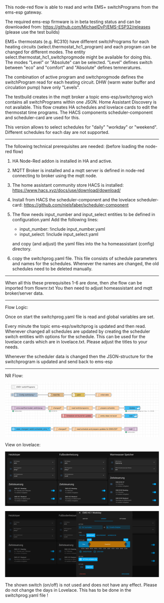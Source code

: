 This node-red flow is able to read and write EMS+ switchPrograms from the ems-esp gateway.

The required ems-esp firmware is in beta testing status and can be downloaded from:
https://github.com/MichaelDvP/EMS-ESP32/releases  (please use the test builds)

EMS+ thermostats (e.g. RC310) have different switchPrograms for each heating circuits (select.thermostat_hc1_program)
and each program can be changed for different modes.
The entity select.thermostat_hc1_switchprogmode might be available for doing this. 
The modes "Level" or "Absolute" can be selected. 
"Level" defines switch between "eco" and "comfort" and "Absolute" defines temneratures. 

The combination of active program and switchprogmode defines the switchProgram read for each heating circuit.
DHW (warm water buffer and circulation pump) have only "Levels".

The testbuild creates in the mqtt broker a topic ems-esp/switchprog wich contains all switchPrograms within one JSON.
Home Assistant Discovery is not available. This flow creates HA schedules and lovelace cards to edit the thermostat time programs.
The HACS components scheduler-component and scheduler-card are used for this.

This version allows to select schedules for "daily" "workday" or "weekend".
Different schedules for each day are not supported. 


***

The following technical prerequisites are needed: (before loading the node-red flow)

1.	HA Node-Red addon is installed in HA and active.

2.	MQTT Broker is installed and a mqtt server is defined in node-red connecting to broker using the mqtt node.

3.	The home assistant community store HACS is installed: https://www.hacs.xyz/docs/use/download/download/

4.	Install from HACS the scheduler-component and the lovelace scheduler-card:  https://github.com/nielsfaber/scheduler-component

5.  The flow needs input_number and input_select entities to be defined in configuration.yaml
    Add the following lines: 
    - input_number: !include input_number.yaml
    - input_select: !include input_select.yaml
    
    and copy (and adjust) the yaml files into the ha homeassistant (config) directory.

6.  copy the switchprog.yaml file. This file consists of schedule parameters and names for the schedules.
    Whenever the names are changed, the old schedules need to be deleted manually.

***

When all this these prerequisites 1-6 are done, then zhe flow can be imported from flownr.txt
You then need to adjust homeassistant and mqtt broker/server data.


***

Flow Logic:

Once on start the switchprog.yaml file is read and global variables are set.

Every minute the topic ems-esp/switchprog is updated and then read.
Whenever changed all schedules are updated by creating the scheduler switch entities with options for the schedule.
This can be used for the lovelace cards which are in lovelace.txt. Please adjust the titles to your needs.

Whenever the scheduler data is changed then the JSON-structure for the switchprogram is updated and send back to ems-esp

****
NR Flow:

![alt text](image-2.png)



View on lovelace:

![alt text](image.png)

![alt text](image-1.png)

The shown switch (on/off) is not used and does not have any effect.
Please do not change the days in Lovelace. This has to be done in the switchprog.yaml file !